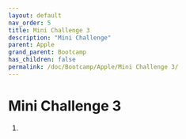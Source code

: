 ```yaml
---
layout: default
nav_order: 5
title: Mini Challenge 3
description: "Mini Challenge"
parent: Apple
grand_parent: Bootcamp
has_children: false
permalink: /doc/Bootcamp/Apple/Mini Challenge 3/
---
```


# Mini Challenge 3

1. 